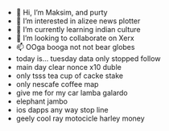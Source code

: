 - 👋 Hi, I’m Maksim, and purty
- 👀 I’m interested in alizee news plotter
- 🌱 I’m currently learning indian culture
- 💞️ I’m looking to collaborate on Xerx
- 📫 OOga booga not not bear globes
- today is... tuesday data only stopped follow
- main day clear nonce x10 duble
- only tsss tea cup of cacke stake
- only nescafe coffee map
- give me for my car lamba galardo
- elephant jambo
- ios dapps any way stop line
- geely cool ray motocicle harley money
